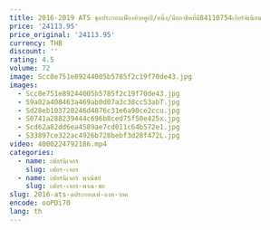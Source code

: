 ```yaml
---
title: 2016-2019 ATS ชุดประกอบเฟืองท้ายคูเป้/หนึ่ง/มืออาชีพที่มี84110754เกียร์พิเนียน
price: '24113.95'
price_original: '24113.95'
currency: THB
discount: ''
rating: 4.5
volume: 72
image: Scc8e751e89244005b5785f2c19f70de43.jpg
images:
  - Scc8e751e89244005b5785f2c19f70de43.jpg
  - S9a02a408463a469ab0d07a3c38cc53abT.jpg
  - Sd28eb103720246d4876c31e6a90ce2ccu.jpg
  - S0741a288239444c696b8ced75f50e425x.jpg
  - Scd62a82dd6ea4589ae7cd011c64b572e1.jpg
  - S33897ce322ac4926b728bebf3d28f472L.jpg
video: 4000224792186.mp4
categories:
  - name: เฟอร์นิเจอร์
    slug: เฟอร-เจอร
  - name: เฟอร์นิเจอร์ พาณิชย์
    slug: เฟอร-เจอร-พาณ-ชย
slug: 2016-ats-ดประกอบเฟ-องท-ายค
encode: ooPDi70
lang: th
---
```

  